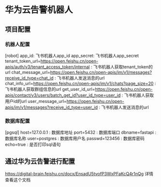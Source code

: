 # 华为云告警机器人

## 项目配置
### 机器人配置
[robot]
app_id: 飞书机器人app_id
app_secret: 飞书机器人app_secret
tenant_token_url=https://open.feishu.cn/open-apis/auth/v3/tenant_access_token/internal : 飞书机器人获取tenant_token的url
chat_message_url=https://open.feishu.cn/open-apis/im/v1/messages?receive_id_type=chat_id : 飞书机器人发送消息的url
chat_info_url=https://open.feishu.cn/open-apis/im/v1/chats?page_size=20 : 飞书机器人获取群组信息的url
get_user_id_url=https://open.feishu.cn/open-apis/contact/v3/users/batch_get_id?user_id_type=user_id : 飞书机器人获取用户id的url
user_message_url=https://open.feishu.cn/open-apis/im/v1/messages?receive_id_type=user_id : 飞书机器人发送消息的url

### 数据库配置
[pgsql]
host=127.0.0.1 : 数据库地址
port=5432 : 数据库端口
dbname=fastapi : 数据库名称
user=postgres : 数据库用户名
passwd=123456 : 数据库密码
echo=true : 是否打印sql语句

## 通过华为云告警进行配置
https://digital-brain.feishu.cn/docx/EnsadU5tvofP3WxPFaKcQ4r1nQg 详情查看这个文档